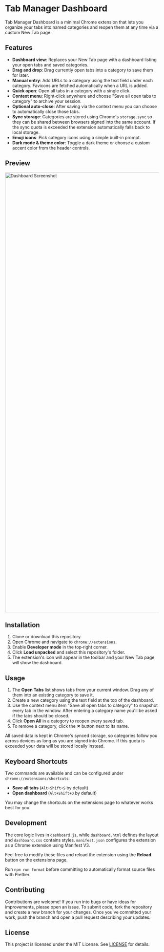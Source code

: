 # Tab Manager Dashboard

Tab Manager Dashboard is a minimal Chrome extension that lets you organize your tabs into named categories and reopen them at any time via a custom New Tab page.

## Features

- **Dashboard view**: Replaces your New Tab page with a dashboard listing your open tabs and saved categories.
- **Drag and drop**: Drag currently open tabs into a category to save them for later.
- **Manual entry**: Add URLs to a category using the text field under each category. Favicons are fetched automatically when a URL is added.
- **Quick open**: Open all tabs in a category with a single click.
- **Context menu**: Right‑click anywhere and choose "Save all open tabs to category" to archive your session.
- **Optional auto-close**: After saving via the context menu you can choose to automatically close those tabs.
- **Sync storage**: Categories are stored using Chrome's `storage.sync` so they can be shared between browsers signed into the same account. If the sync quota is exceeded the extension automatically falls back to local storage.
- **Emoji icons**: Pick category icons using a simple built-in prompt.
- **Dark mode & theme color**: Toggle a dark theme or choose a custom accent color from the header controls.

## Preview

<img width="1440" alt="Dashboard Screenshot" src="https://github.com/user-attachments/assets/e887d63e-79ef-43bb-ae2f-f01919e54f22" />


## Installation

1. Clone or download this repository.
2. Open Chrome and navigate to `chrome://extensions`.
3. Enable **Developer mode** in the top‑right corner.
4. Click **Load unpacked** and select this repository's folder.
5. The extension's icon will appear in the toolbar and your New Tab page will show the dashboard.

## Usage

1. The **Open Tabs** list shows tabs from your current window. Drag any of them into an existing category to save it.
2. Create a new category using the text field at the top of the dashboard.
3. Use the context menu item "Save all open tabs to category" to snapshot every tab in the window. After entering a category name you'll be asked if the tabs should be closed.
4. Click **Open All** in a category to reopen every saved tab.
5. To remove a category, click the **✕** button next to its name.

All saved data is kept in Chrome's synced storage, so categories follow you across devices as long as you are signed into Chrome. If this quota is exceeded your data will be stored locally instead.

## Keyboard Shortcuts

Two commands are available and can be configured under `chrome://extensions/shortcuts`:

- **Save all tabs** (`Alt+Shift+S` by default)
- **Open dashboard** (`Alt+Shift+D` by default)

You may change the shortcuts on the extensions page to whatever works best for you.

## Development

The core logic lives in `dashboard.js`, while `dashboard.html` defines the layout and `dashboard.css` contains styles. `manifest.json` configures the extension as a Chrome extension using Manifest V3.

Feel free to modify these files and reload the extension using the **Reload** button on the extensions page.

Run `npm run format` before committing to automatically format source files with Prettier.

## Contributing

Contributions are welcome! If you run into bugs or have ideas for improvements, please open an issue.
To submit code, fork the repository and create a new branch for your changes.
Once you've committed your work, push the branch and open a pull request describing your updates.

## License

This project is licensed under the MIT License. See [LICENSE](LICENSE) for details.

